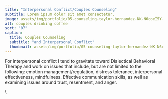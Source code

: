 ```yaml
---
title: "Interpersonal Conflict/Couples Counseling"
subtitle: Lorem ipsum dolor sit amet consectetur.
image: assets/img/portfolio/05-counseling-taylor-hernandez-NK-N6coeI5Y-unsplash.jpg
alt: couples drinking coffee
sort: "07"
caption:
  title: Couples Counseling
  subtitle: "and Interpersonal Conflict"
  thumbnail: assets/img/portfolio/05-counseling-taylor-hernandez-NK-N6coeI5Y-unsplash-thumbnail.jpg
---
```

For interpersonal conflict I tend to gravitate toward Dialectical Behavioral Therapy and work on issues that include, but are not limited to the following: emotion management/regulation, distress tolerance, interpersonal effectiveness, mindfulness. Effective communication skills, as well as examining issues around trust, resentment, and anger.

\

